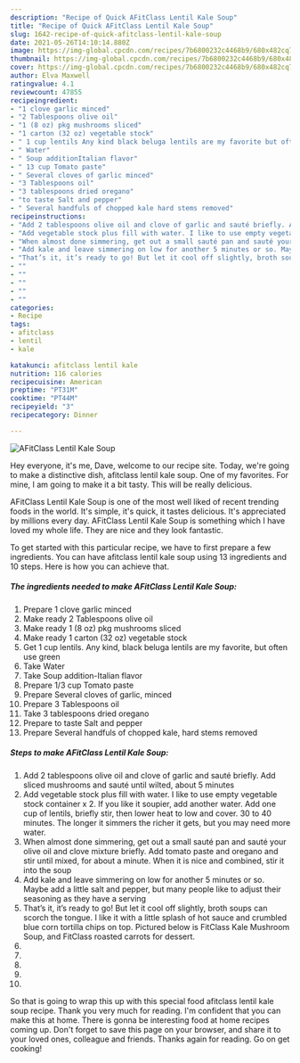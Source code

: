```yaml
---
description: "Recipe of Quick AFitClass Lentil Kale Soup"
title: "Recipe of Quick AFitClass Lentil Kale Soup"
slug: 1642-recipe-of-quick-afitclass-lentil-kale-soup
date: 2021-05-26T14:10:14.880Z
image: https://img-global.cpcdn.com/recipes/7b6800232c4468b9/680x482cq70/afitclass-lentil-kale-soup-recipe-main-photo.jpg
thumbnail: https://img-global.cpcdn.com/recipes/7b6800232c4468b9/680x482cq70/afitclass-lentil-kale-soup-recipe-main-photo.jpg
cover: https://img-global.cpcdn.com/recipes/7b6800232c4468b9/680x482cq70/afitclass-lentil-kale-soup-recipe-main-photo.jpg
author: Elva Maxwell
ratingvalue: 4.1
reviewcount: 47855
recipeingredient:
- "1 clove garlic minced"
- "2 Tablespoons olive oil"
- "1 (8 oz) pkg mushrooms sliced"
- "1 carton (32 oz) vegetable stock"
- " 1 cup lentils Any kind black beluga lentils are my favorite but often use green"
- " Water"
- " Soup additionItalian flavor"
- " 13 cup Tomato paste"
- " Several cloves of garlic minced"
- "3 Tablespoons oil"
- "3 tablespoons dried oregano"
- "to taste Salt and pepper"
- " Several handfuls of chopped kale hard stems removed"
recipeinstructions:
- "Add 2 tablespoons olive oil and clove of garlic and sauté briefly. Add sliced mushrooms and sauté until wilted, about 5 minutes"
- "Add vegetable stock plus fill with water. I like to use empty vegetable stock container x 2. If you like it soupier, add another water. Add one cup of lentils, briefly stir, then lower heat to low and cover. 30 to 40 minutes. The longer it simmers the richer it gets, but you may need more water."
- "When almost done simmering, get out a small sauté pan and sauté your olive oil and clove mixture briefly. Add tomato paste and oregano and stir until mixed, for about a minute. When it is nice and combined, stir it into the soup"
- "Add kale and leave simmering on low for another 5 minutes or so. Maybe add a little salt and pepper, but many people like to adjust their seasoning as they have a serving"
- "That’s it, it’s ready to go! But let it cool off slightly, broth soups can scorch the tongue. I like it with a little splash of hot sauce and crumbled blue corn tortilla chips on top. Pictured below is FitClass Kale Mushroom Soup, and FitClass roasted carrots for dessert."
- ""
- ""
- ""
- ""
- ""
categories:
- Recipe
tags:
- afitclass
- lentil
- kale

katakunci: afitclass lentil kale 
nutrition: 116 calories
recipecuisine: American
preptime: "PT31M"
cooktime: "PT44M"
recipeyield: "3"
recipecategory: Dinner

---
```



![AFitClass Lentil Kale Soup](https://img-global.cpcdn.com/recipes/7b6800232c4468b9/680x482cq70/afitclass-lentil-kale-soup-recipe-main-photo.jpg)

Hey everyone, it's me, Dave, welcome to our recipe site. Today, we're going to make a distinctive dish, afitclass lentil kale soup. One of my favorites. For mine, I am going to make it a bit tasty. This will be really delicious.



AFitClass Lentil Kale Soup is one of the most well liked of recent trending foods in the world. It's simple, it's quick, it tastes delicious. It's appreciated by millions every day. AFitClass Lentil Kale Soup is something which I have loved my whole life. They are nice and they look fantastic.


To get started with this particular recipe, we have to first prepare a few ingredients. You can have afitclass lentil kale soup using 13 ingredients and 10 steps. Here is how you can achieve that.

<!--inarticleads1-->

##### The ingredients needed to make AFitClass Lentil Kale Soup:

1. Prepare 1 clove garlic minced
1. Make ready 2 Tablespoons olive oil
1. Make ready 1 (8 oz) pkg mushrooms sliced
1. Make ready 1 carton (32 oz) vegetable stock
1. Get  1 cup lentils. Any kind, black beluga lentils are my favorite, but often use green
1. Take  Water
1. Take  Soup addition-Italian flavor
1. Prepare  1/3 cup Tomato paste
1. Prepare  Several cloves of garlic, minced
1. Prepare 3 Tablespoons oil
1. Take 3 tablespoons dried oregano
1. Prepare to taste Salt and pepper
1. Prepare  Several handfuls of chopped kale, hard stems removed




<!--inarticleads2-->

##### Steps to make AFitClass Lentil Kale Soup:

1. Add 2 tablespoons olive oil and clove of garlic and sauté briefly. Add sliced mushrooms and sauté until wilted, about 5 minutes
1. Add vegetable stock plus fill with water. I like to use empty vegetable stock container x 2. If you like it soupier, add another water. Add one cup of lentils, briefly stir, then lower heat to low and cover. 30 to 40 minutes. The longer it simmers the richer it gets, but you may need more water.
1. When almost done simmering, get out a small sauté pan and sauté your olive oil and clove mixture briefly. Add tomato paste and oregano and stir until mixed, for about a minute. When it is nice and combined, stir it into the soup
1. Add kale and leave simmering on low for another 5 minutes or so. Maybe add a little salt and pepper, but many people like to adjust their seasoning as they have a serving
1. That’s it, it’s ready to go! But let it cool off slightly, broth soups can scorch the tongue. I like it with a little splash of hot sauce and crumbled blue corn tortilla chips on top. Pictured below is FitClass Kale Mushroom Soup, and FitClass roasted carrots for dessert.
1. 
1. 
1. 
1. 
1. 




So that is going to wrap this up with this special food afitclass lentil kale soup recipe. Thank you very much for reading. I'm confident that you can make this at home. There is gonna be interesting food at home recipes coming up. Don't forget to save this page on your browser, and share it to your loved ones, colleague and friends. Thanks again for reading. Go on get cooking!
